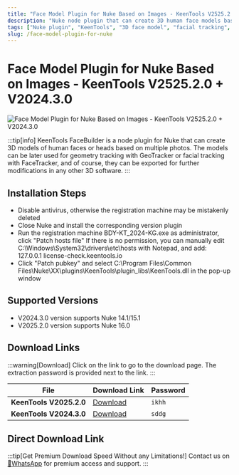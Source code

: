 ```yaml
---
title: "Face Model Plugin for Nuke Based on Images - KeenTools V2525.2.0 + V2024.3.0"
description: "Nuke node plugin that can create 3D human face models based on multiple reference images with facial expression control"
tags: ["Nuke plugin", "KeenTools", "3D face model", "facial tracking", "VFX"]
slug: /face-model-plugin-for-nuke
---
```

<!--Above is frontmatter Part-generate depend on content meet Google Seo, you need to balance automation efficiency with Google’s core ranking factors—especially E-E-A-T (Experience, Expertise, Authoritativeness, Trustworthiness), -->

<!--First Part-This is Title -->
# Face Model Plugin for Nuke Based on Images - KeenTools V2525.2.0 + V2024.3.0

<!--Second Part-This is First Banner -->
![Face Model Plugin for Nuke Based on Images - KeenTools V2525.2.0 + V2024.3.0](https://www.gfxcamp.com/wp-content/uploads/2022/10/keentools-2022.2.0-for-nuke.jpg)

:::tip[info]
KeenTools FaceBuilder is a node plugin for Nuke that can create 3D models of human faces or heads based on multiple photos. The models can be later used for geometry tracking with GeoTracker or facial tracking with FaceTracker, and of course, they can be exported for further modifications in any other 3D software.
:::

## Installation Steps

- Disable antivirus, otherwise the registration machine may be mistakenly deleted
- Close Nuke and install the corresponding version plugin
- Run the registration machine BDY-KT_2024-KG.exe as administrator, click "Patch hosts file"
  If there is no permission, you can manually edit C:\Windows\System32\drivers\etc\hosts with Notepad, and add:
  127.0.0.1 license-check.keentools.io
- Click "Patch pubkey" and select C:\Program Files\Common Files\Nuke\XX\plugins\KeenTools\plugin_libs\KeenTools.dll in the pop-up window

## Supported Versions

- V2024.3.0 version supports Nuke 14.1/15.1
- V2025.2.0 version supports Nuke 16.0

<!-- The Last Part-Download -->
## Download Links

:::warning[Download]
Click on the link to go to the download page. The extraction password is provided next to the link.
:::

| File                          | Download Link                                                            | Password |
| ----------------------------- | ------------------------------------------------------------------------ | -------- |
| **KeenTools V2025.2.0**       | [Download](https://pan.baidu.com/s/18ouY0kYZeXhdAuSJEnbYZA?pwd=ikhh)     | `ikhh`   |
| **KeenTools V2024.3.0**       | [Download](https://pan.baidu.com/s/18_aoYoH7Zp8wCjaz1IT07Q?pwd=sddg)     | `sddg`   |
## Direct Download Link
:::tip[Get Premium Download Speed Without any Limitations!]
Contact us on [💬WhatsApp](https://wa.me/+8613237610083) for premium  access and support.
:::